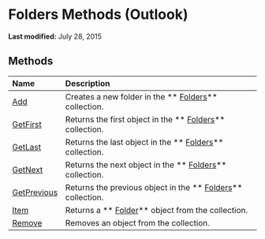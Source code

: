 
# Folders Methods (Outlook)

 **Last modified:** July 28, 2015


## Methods



|**Name**|**Description**|
|:-----|:-----|
| [Add](20ced7ad-779c-a9b0-267e-6d729c0eb822.md)|Creates a new folder in the  ** [Folders](0c814c3c-74fc-414c-982d-a0097fcb35c2.md)** collection.|
| [GetFirst](74757061-2f38-374e-1624-f8df211a711b.md)|Returns the first object in the  ** [Folders](0c814c3c-74fc-414c-982d-a0097fcb35c2.md)** collection.|
| [GetLast](6d981844-3ac0-c6f9-b2ee-9cf495ab6488.md)|Returns the last object in the  ** [Folders](0c814c3c-74fc-414c-982d-a0097fcb35c2.md)** collection.|
| [GetNext](5c2de8b2-b251-1983-a10b-1945abc38709.md)|Returns the next object in the  ** [Folders](0c814c3c-74fc-414c-982d-a0097fcb35c2.md)** collection.|
| [GetPrevious](8e7af763-e1a9-6912-c5a4-bf1ce6f73a9f.md)|Returns the previous object in the  ** [Folders](0c814c3c-74fc-414c-982d-a0097fcb35c2.md)** collection.|
| [Item](96a462c2-fa55-62dc-48a4-6464966b84ce.md)|Returns a  ** [Folder](3cf6cda8-6d70-666e-2643-9d9c5b9cacfc.md)** object from the collection.|
| [Remove](4b9da2a5-5918-5675-01c7-5a9da5e52a09.md)|Removes an object from the collection.|
